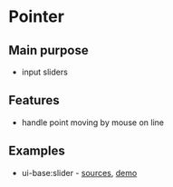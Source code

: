 # Pointer

## Main purpose
 
* input sliders

## Features

* handle point moving by mouse on line

## Examples

* ui-base:slider - [sources](https://github.com/ngx-kit/ui-base/tree/master/package/lib/kit-slider), [demo](http://ngx-kit.com/ui-base/module/kit-slider)
